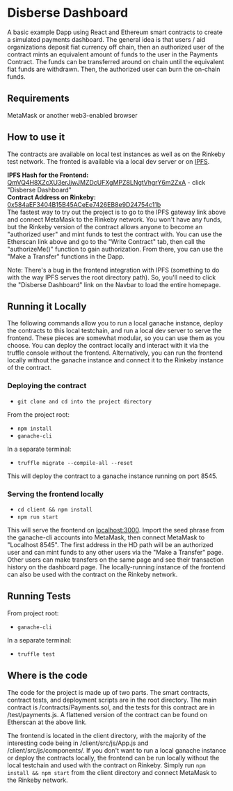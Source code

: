 # Disberse Dashboard  
  
A basic example Dapp using React and Ethereum smart contracts to create a simulated payments dashboard. The general idea is that users / aid organizations deposit fiat currency off chain, then an authorized user of the contract mints an equivalent amount of funds to the user in the Payments Contract. The funds can be transferred around on chain until the equivalent fiat funds are withdrawn. Then, the authorized user can burn the on-chain funds.

## Requirements  
MetaMask or another web3-enabled browser
  
## How to use it  
The contracts are available on local test instances as well as on the Rinkeby test network. The fronted is available via a local dev server or on <a href="https://ipfs.io/" target="_blank">IPFS</a>.  

**IPFS Hash for the Frontend:** <a href="https://gateway.pinata.cloud/ipfs/QmVQ4H8XZcXU3erJjwJMZDcUFXgMPZ8LNgtVhgrY6m2ZxA/" target="_blank">QmVQ4H8XZcXU3erJjwJMZDcUFXgMPZ8LNgtVhgrY6m2ZxA</a> - click "Disberse Dashboard"  
**Contract Address on Rinkeby:** <a href="https://rinkeby.etherscan.io/address/0x584aef3404b15b45aceee7426eb8e9d24754c11b" target="_blank">0x584aEF3404B15B45ACeEe7426EB8e9D24754c11b</a>  
The fastest way to try out the project is to go to the IPFS gateway link above and connect MetaMask to the Rinkeby network. You won't have any funds, but the Rinkeby version of the contract allows anyone to become an "authorized user" and mint funds to test the contract with. You can use the Etherscan link above and go to the "Write Contract" tab, then call the "authorizeMe()" function to gain authorization. From there, you can use the "Make a Transfer" functions in the Dapp.

Note: There's a bug in the frontend integration with IPFS (something to do with the way IPFS serves the root directory path). So, you'll need to click the "Disberse Dashboard" link on the Navbar to load the entire homepage.  

## Running it Locally  
The following commands allow you to run a local ganache instance, deploy the contracts to this local testchain, and run a local dev server to serve the frontend. These pieces are somewhat modular, so you can use them as you choose. You can deploy the contract locally and interact with it via the truffle console without the frontend. Alternatively, you can run the frontend locally without the ganache instance and connect it to the Rinkeby instance of the contract.  
  
### Deploying the contract  
- `git clone and cd into the project directory`  
  
From the project root:  
- `npm install`  
- `ganache-cli`  
    
In a separate terminal:  
- `truffle migrate --compile-all --reset`  
  
This will deploy the contract to a ganache instance running on port 8545.  
### Serving the frontend locally  
- `cd client && npm install`  
- `npm run start`  
    
This will serve the frontend on [localhost:3000](http://localhost:3000/). Import the seed phrase from the ganache-cli accounts into MetaMask, then connect MetaMask to "Localhost 8545". The first address in the HD path will be an authorized user and can mint funds to any other users via the "Make a Transfer" page. Other users can make transfers on the same page and see their transaction history on the dashboard page. The locally-running instance of the frontend can also be used with the contract on the Rinkeby network.
  
## Running Tests  
From project root:  
- `ganache-cli`  
  
In a separate terminal:
- `truffle test`  

## Where is the code  
The code for the project is made up of two parts. The smart contracts, contract tests, and deployment scripts are in the root directory. The main contract is /contracts/Payments.sol, and the tests for this contract are in /test/payments.js. A flattened version of the contract can be found on Etherscan at the above link.  
  
The frontend is located in the client directory, with the majority of the interesting code being in /client/src/js/App.js and /client/src/js/components/. If you don't want to run a local ganache instance or deploy the contracts locally, the frontend can be run locally without the local testchain and used with the contract on Rinkeby. Simply run `npm install && npm start` from the client directory and connect MetaMask to the Rinkeby network.